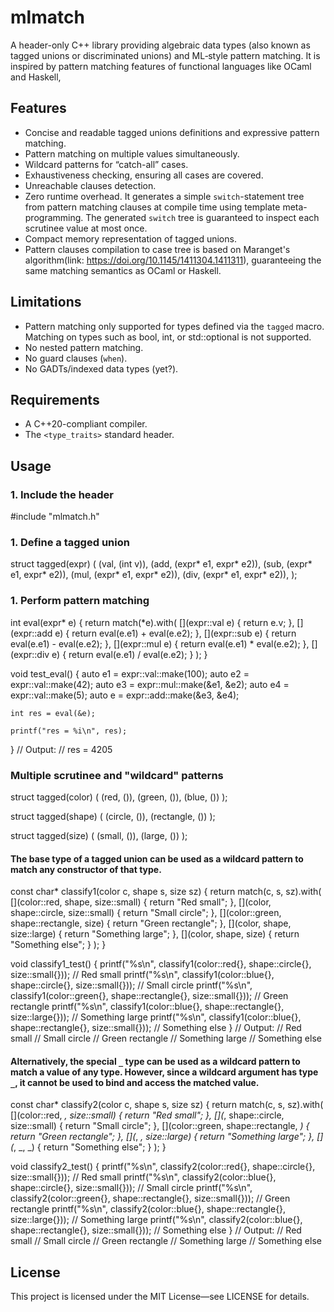 # mlmatch

A header-only C++ library providing algebraic data types (also known as tagged unions or discriminated unions) and ML‑style pattern matching.
It is inspired by pattern matching features of functional languages like OCaml and Haskell,

## Features
- Concise and readable tagged unions definitions and expressive pattern matching.
- Pattern matching on multiple values simultaneously.
- Wildcard patterns for “catch-all” cases.
- Exhaustiveness checking, ensuring all cases are covered.
- Unreachable clauses detection.
- Zero runtime overhead. It generates a simple `switch`-statement tree from pattern matching clauses at compile time using template meta-programming. The generated `switch` tree is guaranteed to inspect each scrutinee value at most once.
- Compact memory representation of tagged unions.
- Pattern clauses compilation to case tree is based on Maranget's algorithm(link: https://doi.org/10.1145/1411304.1411311), guaranteeing the same matching semantics as OCaml or Haskell.

## Limitations
- Pattern matching only supported for types defined via the `tagged` macro. Matching on types such as bool, int, or std::optional is not supported.
- No nested pattern matching.
- No guard clauses (`when`).
- No GADTs/indexed data types (yet?).

## Requirements
- A C++20-compliant compiler.
- The `<type_traits>` standard header.

## Usage

### 1. Include the header
#include "mlmatch.h"

### 1. Define a tagged union
struct tagged(expr) (
    (val, (int v)),
    (add, (expr* e1, expr* e2)),
    (sub, (expr* e1, expr* e2)),
    (mul, (expr* e1, expr* e2)),
    (div, (expr* e1, expr* e2)),
);

### 1. Perform pattern matching
int eval(expr* e) {
    return match(*e).with(
        [](expr::val e) { return e.v; },
        [](expr::add e) { return eval(e.e1) + eval(e.e2); },
        [](expr::sub e) { return eval(e.e1) - eval(e.e2); },
        [](expr::mul e) { return eval(e.e1) * eval(e.e2); },
        [](expr::div e) { return eval(e.e1) / eval(e.e2); }
    );
}

void test_eval() {
    auto e1 = expr::val::make(100);
    auto e2 = expr::val::make(42);
    auto e3 = expr::mul::make(&e1, &e2);
    auto e4 = expr::val::make(5);
    auto e = expr::add::make(&e3, &e4);

    int res = eval(&e);

    printf("res = %i\n", res);
}
// Output:
// res = 4205


### Multiple scrutinee and "wildcard" patterns
struct tagged(color) (
    (red,   ()),
    (green, ()),
    (blue,  ())
);

struct tagged(shape) (
    (circle,    ()),
    (rectangle, ())
);

struct tagged(size) (
    (small, ()),
    (large, ())
);

#### The base type of a tagged union can be used as a wildcard pattern to match any constructor of that type.
const char* classify1(color c, shape s, size sz) {
    return match(c, s, sz).with(
        [](color::red,   shape,            size::small) { return "Red small"; },
        [](color,        shape::circle,    size::small) { return "Small circle"; },
        [](color::green, shape::rectangle, size)        { return "Green rectangle"; },
        [](color,        shape,            size::large) { return "Something large"; },
        [](color,        shape,            size)        { return "Something else"; }
    );
}

void classify1_test() {
    printf("%s\n", classify1(color::red{}, shape::circle{}, size::small{}));      // Red small
    printf("%s\n", classify1(color::blue{}, shape::circle{}, size::small{}));     // Small circle
    printf("%s\n", classify1(color::green{}, shape::rectangle{}, size::small{})); // Green rectangle
    printf("%s\n", classify1(color::blue{}, shape::rectangle{}, size::large{}));  // Something large
    printf("%s\n", classify1(color::blue{}, shape::rectangle{}, size::small{}));  // Something else
}
// Output:
// Red small
// Small circle
// Green rectangle
// Something large
// Something else

#### Alternatively, the special `_` type can be used as a wildcard pattern to match a value of any type. However, since a wildcard argument has type `_`, it cannot be used to bind and access the matched value.
const char* classify2(color c, shape s, size sz) {
    return match(c, s, sz).with(
        [](color::red,   _,                size::small) { return "Red small"; },
        [](_,            shape::circle,    size::small) { return "Small circle"; },
        [](color::green, shape::rectangle, _)           { return "Green rectangle"; },
        [](_,            _,                size::large) { return "Something large"; },
        [](_,            _,                _)           { return "Something else"; }
    );
}

void classify2_test() {
    printf("%s\n", classify2(color::red{}, shape::circle{}, size::small{}));      // Red small
    printf("%s\n", classify2(color::blue{}, shape::circle{}, size::small{}));     // Small circle
    printf("%s\n", classify2(color::green{}, shape::rectangle{}, size::small{})); // Green rectangle
    printf("%s\n", classify2(color::blue{}, shape::rectangle{}, size::large{}));  // Something large
    printf("%s\n", classify2(color::blue{}, shape::rectangle{}, size::small{}));  // Something else
}
// Output:
// Red small
// Small circle
// Green rectangle
// Something large
// Something else

## License
This project is licensed under the MIT License—see LICENSE for details.
